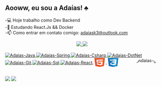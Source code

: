 ## Aooww, eu sou a Adaías! ♣
-💻 Hoje trabalho como Dev Backend<br>
-🌱 Estudando React.Js && Docker<br>
-📫 Como entrar em contato comigo: adaiask3@outlook.com

<div align="center">
  <a href="https://github.com/shaftmind">
  <img height="180em" src="https://github-readme-stats.vercel.app/api?username=shaftmind&show_icons=true&theme=dark&hide=stars,commits,prs,issues,contribs&count_private=true"/>
  <img height="180em" src="https://github-readme-stats.vercel.app/api/top-langs/?username=shaftmind&layout=compact&langs_count=7&theme=dark"/>
 </div>
  
  
<div style="display: inline_block"><br>
  <img align="center" alt="Adaias-Java" height="30" width="40" src="https://cdn.jsdelivr.net/gh/devicons/devicon/icons/java/java-original.svg" >
  <img align="center" alt="Adaias-Spring" height="30" width="40" src="https://cdn.jsdelivr.net/gh/devicons/devicon/icons/spring/spring-original.svg" />
  <img align="center" alt="Adaias-Csharp" height="30" width="40" src="https://cdn.jsdelivr.net/gh/devicons/devicon/icons/csharp/csharp-original.svg" />
  <img align="center" alt="Adaias-DotNet" height="30" width="40" src="https://cdn.jsdelivr.net/gh/devicons/devicon/icons/dotnetcore/dotnetcore-original.svg" />
  <img align="center" alt="Adaias-Git" height="30" width="40" src="https://cdn.jsdelivr.net/gh/devicons/devicon/icons/git/git-original.svg" />
  <img align="center" alt="Adaias-Sql" height="30" width="40" src= "https://cdn.jsdelivr.net/gh/devicons/devicon/icons/mysql/mysql-original.svg" >
  <img align="center" alt="Adaias-React" height="30" width="40" src="https://cdn.jsdelivr.net/gh/devicons/devicon/icons/react/react-original.svg" />
  <img align="center" alt="Adaias-HTML" height="30" width="40" src="https://raw.githubusercontent.com/devicons/devicon/master/icons/html5/html5-original.svg">
  <img align="center" alt="Adaias-CSS" height="30" width="40" src="https://raw.githubusercontent.com/devicons/devicon/master/icons/css3/css3-original.svg">
  <img align="right" alt="Adaias-gif" height="150" style="border-radius:50px;"
  src="https://c.tenor.com/Wc3vOYPoJ7gAAAAC/guardians-of.gif">
</div>
  
  ##
 
<div> 
  <a href="https://www.instagram.com/nego.kong/" target="_blank"><img src="https://img.shields.io/badge/-Instagram-%23E4405F?style=for-the-badge&logo=instagram&logoColor=white" target="_blank"></a> 
  <a href="https://www.linkedin.com/in/adaías-santos-almeida-3470951b7/" target="_blank"><img src="https://img.shields.io/badge/-LinkedIn-%230077B5?style=for-the-badge&logo=linkedin&logoColor=white" target="_blank"></a> 
</div>
